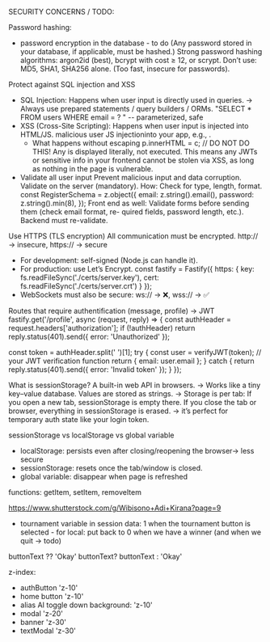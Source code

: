 SECURITY CONCERNS / TODO:

Password hashing:

- password encryption in the database - to do (Any password stored in your database, if applicable, must be hashed.)
  Strong password hashing algorithms: argon2id (best), bcrypt with cost ≥ 12, or scrypt.
  Don’t use: MD5, SHA1, SHA256 alone. (Too fast, insecure for passwords).

Protect against SQL injection and XSS

- SQL Injection: Happens when user input is directly used in queries.
  -> Always use prepared statements / query builders / ORMs.
  "SELECT \* FROM users WHERE email = ? " -- parameterized, safe
- XSS (Cross-Site Scripting): Happens when user input is injected into HTML/JS.
  malicious user JS injectioninto your app, e.g., <script>alert('hacked')</script>.
    - What happens without escaping
      p.innerHTML = c; // DO NOT DO THIS!
      Any <script> in c would execute immediately → XSS attack.
      How you fight it:
    - Sanitize input: remove or escape HTML tags before storing or rendering.
        - Backend sanitizes/escapes stored data → stops persistent XSS
          (import sanitizeHtml from 'sanitize-html';
          const safeText = sanitizeHtml(text, {
          allowedTags: [], // remove all HTML tags
          allowedAttributes: {}
          });)
    - Escape output: when displaying user-generated content in HTML, escape <, >, " etc.
        - Frontend escapes or uses frameworks that auto-escape (React, Vue) → stops reflected XSS
          // Escape user input by using textContent
          p.textContent = c;
          Using textContent is the vanilla JS equivalent of what React/Vue auto-escaping does.
          It ensures any text you insert is treated as literal text, not HTML, so scripts won’t run.
    - Escaping stops XSS
      Using textContent (vanilla JS) ensures that <script>alert('XSS')</script> is
      displayed literally, not executed. This means any JWTs or sensitive info in your
      frontend cannot be stolen via XSS, as long as nothing in the page is vulnerable.
- Validate all user input
  Prevent malicious input and data corruption. Validate on the server (mandatory).
  How: Check for type, length, format.
  const RegisterSchema = z.object({
  email: z.string().email(),
  password: z.string().min(8),
  });
  Front end as well: Validate forms before sending them (check email format, re-
  quired fields, password length, etc.). Backend must re-validate.

Use HTTPS (TLS encryption)
All communication must be encrypted.
http:// → insecure, https:// → secure

- For development: self-signed (Node.js can handle it).
- For production: use Let’s Encrypt.
  const fastify = Fastify({
  https: {
  key: fs.readFileSync('./certs/server.key'),
  cert: fs.readFileSync('./certs/server.crt')
  }
  });
- WebSockets must also be secure: ws:// → ❌, wss:// → ✅

Routes that require authentification (message, profile) -> JWT
fastify.get('/profile', async (request, reply) => {
const authHeader = request.headers['authorization'];
if (!authHeader) return reply.status(401).send({ error: 'Unauthorized' });

const token = authHeader.split(' ')[1];
try {
const user = verifyJWT(token); // your JWT verification function
return { email: user.email };
} catch {
return reply.status(401).send({ error: 'Invalid token' });
}
});

What is sessionStorage? A built-in web API in browsers.
-> Works like a tiny key–value database. Values are stored as strings.
-> Storage is per tab:
If you open a new tab, sessionStorage is empty there.
If you close the tab or browser, everything in sessionStorage is erased.
-> it’s perfect for temporary auth state like your login token.

sessionStorage vs localStorage vs global variable

- localStorage: persists even after closing/reopening the browser-> less secure
- sessionStorage: resets once the tab/window is closed.
- global variable: disappear when page is refreshed

functions: getItem, setItem, removeItem

https://www.shutterstock.com/g/Wibisono+Adi+Kirana?page=9


- tournament variable in session data: 1 when the tournament button is selected - 
for local: put back to 0 when we have a winner  (and when we quit -> todo)



buttonText ?? 'Okay'
buttonText? buttonText : 'Okay'



z-index:
- authButton 'z-10'
- home button 'z-10'
- alias AI toggle down background: 'z-10'
- modal 'z-20'
- banner 'z-30'
- textModal 'z-30'